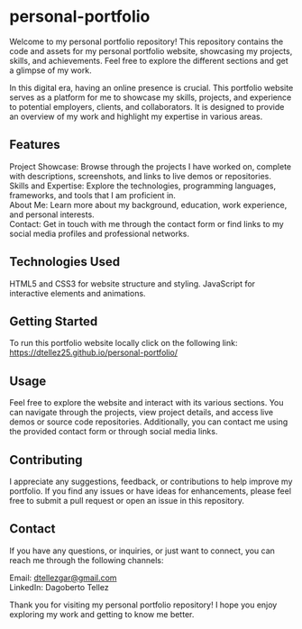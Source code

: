 # personal-portfolio

Welcome to my personal portfolio repository! This repository contains the code and assets for my personal portfolio website, showcasing my projects, skills, and achievements. Feel free to explore the different sections and get a glimpse of my work.<br>

In this digital era, having an online presence is crucial. This portfolio website serves as a platform for me to showcase my skills, projects, and experience to potential employers, clients, and collaborators. It is designed to provide an overview of my work and highlight my expertise in various areas.<br>

## Features<br>
Project Showcase: Browse through the projects I have worked on, complete with descriptions, screenshots, and links to live demos or repositories.<br>
Skills and Expertise: Explore the technologies, programming languages, frameworks, and tools that I am proficient in.<br>
About Me: Learn more about my background, education, work experience, and personal interests.<br>
Contact: Get in touch with me through the contact form or find links to my social media profiles and professional networks.<br>

## Technologies Used<br>
HTML5 and CSS3 for website structure and styling.
JavaScript for interactive elements and animations.<br>


## Getting Started<br>
To run this portfolio website locally click on the following link:<br>
https://dtellez25.github.io/personal-portfolio/<br>

## Usage<br>
Feel free to explore the website and interact with its various sections. You can navigate through the projects, view project details, and access live demos or source code repositories. Additionally, you can contact me using the provided contact form or through social media links.<br>

## Contributing
I appreciate any suggestions, feedback, or contributions to help improve my portfolio. If you find any issues or have ideas for enhancements, please feel free to submit a pull request or open an issue in this repository.<br>


## Contact<br>
If you have any questions, or inquiries, or just want to connect, you can reach me through the following channels:<br>

Email: dtellezgar@gmail.com<br>
LinkedIn: Dagoberto Tellez<br>

Thank you for visiting my personal portfolio repository! I hope you enjoy exploring my work and getting to know me better.
